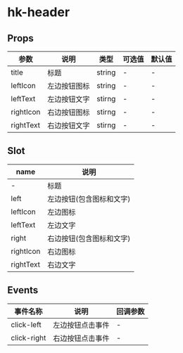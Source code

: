 # hk-header

## Props

| 参数 | 说明 | 类型 | 可选值 | 默认值 |
|--- | --- | --- | --- | --- |
| title | 标题 | string | - | - |
| leftIcon | 左边按钮图标 | string | - | - |
| leftText | 左边按钮文字 | stirng | - | - |
| rightIcon | 右边按钮图标 | stirng | - | - |
| rightText | 右边按钮文字 | stirng | - | - |

## Slot
| name | 说明|
| --- | --- |
| - | 标题 |
| left | 左边按钮(包含图标和文字) |
| leftIcon | 左边图标 |
| leftText | 左边文字 |
| right | 右边按钮(包含图标和文字) |
| rightIcon | 右边图标 |
| rightText | 右边文字 | 

## Events
| 事件名称 | 说明 |	回调参数 |
|--- | --- | --- |
| click-left | 左边按钮点击事件 | - |
| click-right | 右边按钮点击事件 | - |
